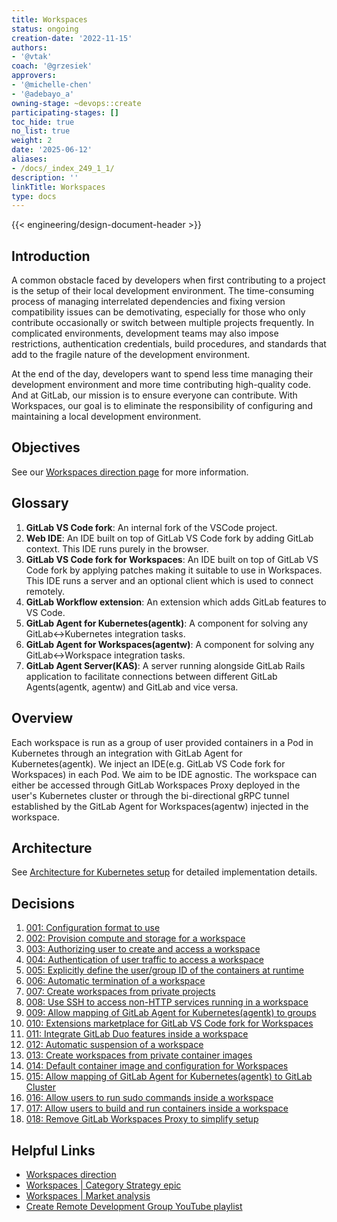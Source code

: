```yaml
---
title: Workspaces
status: ongoing
creation-date: '2022-11-15'
authors:
- '@vtak'
coach: '@grzesiek'
approvers:
- '@michelle-chen'
- '@adebayo_a'
owning-stage: ~devops::create
participating-stages: []
toc_hide: true
no_list: true
weight: 2
date: '2025-06-12'
aliases:
- /docs/_index_249_1_1/
description: ''
linkTitle: Workspaces
type: docs
---
```


{{< engineering/design-document-header >}}

## Introduction

A common obstacle faced by developers when first contributing to a project is the setup of their local development environment. The time-consuming process of managing interrelated dependencies and fixing version compatibility issues can be demotivating, especially for those who only contribute occasionally or switch between multiple projects frequently. In complicated environments, development teams may also impose restrictions, authentication credentials, build procedures, and standards that add to the fragile nature of the development environment.

At the end of the day, developers want to spend less time managing their development environment and more time contributing high-quality code. And at GitLab, our mission is to ensure everyone can contribute. With Workspaces, our goal is to eliminate the responsibility of configuring and maintaining a local development environment.

## Objectives

See our [Workspaces direction page](https://about.gitlab.com/direction/create/remote_development/workspaces/) for more information.

## Glossary

1. **GitLab VS Code fork**: An internal fork of the VSCode project.
1. **Web IDE**: An IDE built on top of GitLab VS Code fork by adding GitLab context.
This IDE runs purely in the browser.
1. **GitLab VS Code fork for Workspaces**: An IDE built on top of GitLab VS Code fork by applying patches making it suitable to use in Workspaces.
This IDE runs a server and an optional client which is used to connect remotely.
1. **GitLab Workflow extension**: An extension which adds GitLab features to VS Code.
1. **GitLab Agent for Kubernetes(agentk)**: A component for solving any GitLab<->Kubernetes integration tasks.
1. **GitLab Agent for Workspaces(agentw)**: A component for solving any GitLab<->Workspace integration tasks.
1. **GitLab Agent Server(KAS)**: A server running alongside GitLab Rails application to facilitate connections between different GitLab Agents(agentk, agentw) and GitLab and vice versa.

## Overview

Each workspace is run as a group of user provided containers in a Pod in Kubernetes through an integration with GitLab Agent for Kubernetes(agentk).
We inject an IDE(e.g. GitLab VS Code fork for Workspaces) in each Pod. We aim to be IDE agnostic.
The workspace can either be accessed through GitLab Workspaces Proxy deployed in the user's Kubernetes cluster
or through the bi-directional gRPC tunnel established by the GitLab Agent for Workspaces(agentw)
injected in the workspace.

## Architecture

See [Architecture for Kubernetes setup](./architecture_kubernetes_setup.md) for detailed implementation details.

## Decisions

1. [001: Configuration format to use](./decisions/001_configuration_format_to_use.md)
1. [002: Provision compute and storage for a workspace](./decisions/002_provision_compute_and_storage.md)
1. [003: Authorizing user to create and access a workspace](./decisions/003_authorizing_user_to_create_and_access_workspace.md)
1. [004: Authentication of user traffic to access a workspace](./decisions/004_authentication_of_user_traffic_to_access_workspace.md)
1. [005: Explicitly define the user/group ID of the containers at runtime](./decisions/005_explicitly_set_user_group_id_of_containers.md)
1. [006: Automatic termination of a workspace](./decisions/006_automatic_termination_of_workspace.md)
1. [007: Create workspaces from private projects](./decisions/007_create_workspace_from_private_projects.md)
1. [008: Use SSH to access non-HTTP services running in a workspace](./decisions/008_use_ssh_to_access_non_http_services.md)
1. [009: Allow mapping of GitLab Agent for Kubernetes(agentk) to groups](./decisions/009_allow_mapping_of_agentk_to_groups.md)
1. [010: Extensions marketplace for GitLab VS Code fork for Workspaces](./decisions/010_extensions_marketplace_for_vscode.md)
1. [011: Integrate GitLab Duo features inside a workspace](./decisions/011_integrate_duo_features_inside_workspace.md)
1. [012: Automatic suspension of a workspace](./decisions/012_automatic_suspension_of_workspace.md)
1. [013: Create workspaces from private container images](./decisions/013_create_workspace_from_private_container.md)
1. [014: Default container image and configuration for Workspaces](./decisions/014_default_container_image_and_configuration.md)
1. [015: Allow mapping of GitLab Agent for Kubernetes(agentk) to GitLab Cluster](./decisions/015_allow_mapping_of_agentk_to_gitlab_cluster.md)
1. [016: Allow users to run sudo commands inside a workspace](./decisions/016_allow_users_to_run_sudo_commands.md)
1. [017: Allow users to build and run containers inside a workspace](./decisions/017_allow_users_to_build_and_run_containers.md)
1. [018: Remove GitLab Workspaces Proxy to simplify setup](./decisions/018_remove_gitlab_workspaces_setup.md)

## Helpful Links

- [Workspaces direction](https://about.gitlab.com/direction/create/remote_development/workspaces/)
- [Workspaces | Category Strategy epic](https://gitlab.com/groups/gitlab-org/-/epics/7419)
- [Workspaces | Market analysis](https://gitlab.com/groups/gitlab-org/-/epics/8131)
- [Create Remote Development Group YouTube playlist](https://www.youtube.com/playlist?list=PL05JrBw4t0KrRQhnSYRNh1s1mEUypx67-)
